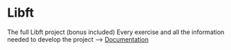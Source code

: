 # Libft
The full Libft project (bonus included)
Every exercise and all the information needed to develop the project --> [Documentation](libft.pdf)
